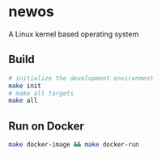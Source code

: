 # newos
A Linux kernel based operating system

## Build

```bash
# initialize the development environment
make init
# make all targets
make all
```

## Run on Docker

```bash
make docker-image && make docker-run
```
